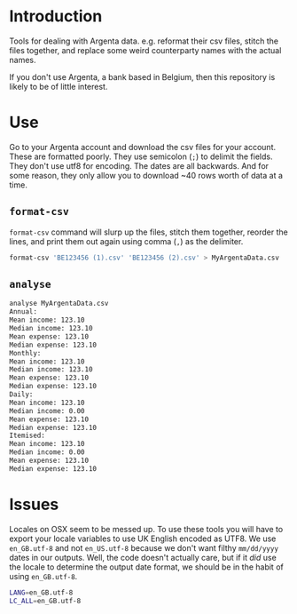 # Introduction

Tools for dealing with Argenta data. e.g. reformat their csv files, stitch the
files together, and replace some weird counterparty names with the actual names.

If you don't use Argenta, a bank based in Belgium, then this repository is
likely to be of little interest.

# Use

Go to your Argenta account and download the csv files for your account. These
are formatted poorly. They use semicolon (`;`) to delimit the fields. They don't
use utf8 for encoding. The dates are all backwards. And for some reason, they
only allow you to download ~40 rows worth of data at a time.

## `format-csv`
`format-csv` command will slurp up the files, stitch them together,
reorder the lines, and print them out again using comma (`,`) as the delimiter.

```bash
format-csv 'BE123456 (1).csv' 'BE123456 (2).csv' > MyArgentaData.csv
```
## `analyse`

```bash
analyse MyArgentaData.csv
Annual:
Mean income: 123.10
Median income: 123.10
Mean expense: 123.10
Median expense: 123.10
Monthly:
Mean income: 123.10
Median income: 123.10
Mean expense: 123.10
Median expense: 123.10
Daily:
Mean income: 123.10
Median income: 0.00
Mean expense: 123.10
Median expense: 123.10
Itemised:
Mean income: 123.10
Median income: 0.00
Mean expense: 123.10
Median expense: 123.10
```


# Issues

Locales on OSX seem to be messed up. To use these tools you will have to export
your locale variables to use UK English encoded as UTF8. We use `en_GB.utf-8`
and not `en_US.utf-8` because we don't want filthy `mm/dd/yyyy` dates in our
outputs. Well, the code doesn't actually care, but if it *did* use the locale to
determine the output date format, we should be in the habit of using
`en_GB.utf-8`.

```bash
LANG=en_GB.utf-8
LC_ALL=en_GB.utf-8
```
